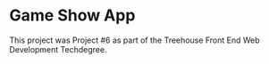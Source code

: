 # Game Show App

This project was Project #6 as part of the Treehouse Front End Web Development Techdegree.
